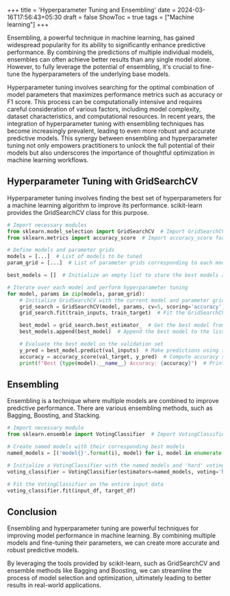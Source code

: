 +++
title = 'Hyperparameter Tuning and Ensembling'
date = 2024-03-16T17:56:43+05:30
draft = false
ShowToc = true
tags = ["Machine learning"]
+++

Ensembling, a powerful technique in machine learning, has gained widespread popularity for its ability to significantly enhance predictive performance. By combining the predictions of multiple individual models, ensembles can often achieve better results than any single model alone. However, to fully leverage the potential of ensembling, it's crucial to fine-tune the hyperparameters of the underlying base models. 

Hyperparameter tuning involves searching for the optimal combination of model parameters that maximizes performance metrics such as accuracy or F1 score. This process can be computationally intensive and requires careful consideration of various factors, including model complexity, dataset characteristics, and computational resources. In recent years, the integration of hyperparameter tuning with ensembling techniques has become increasingly prevalent, leading to even more robust and accurate predictive models. This synergy between ensembling and hyperparameter tuning not only empowers practitioners to unlock the full potential of their models but also underscores the importance of thoughtful optimization in machine learning workflows.

## Hyperparameter Tuning with GridSearchCV

Hyperparameter tuning involves finding the best set of hyperparameters for a machine learning algorithm to improve its performance. scikit-learn provides the GridSearchCV class for this purpose.

```python
# Import necessary modules
from sklearn.model_selection import GridSearchCV  # Import GridSearchCV for hyperparameter tuning
from sklearn.metrics import accuracy_score  # Import accuracy_score for evaluating model performance

# Define models and parameter grids
models = [...]  # List of models to be tuned
param_grid = [...]  # List of parameter grids corresponding to each model

best_models = []  # Initialize an empty list to store the best models after tuning

# Iterate over each model and perform hyperparameter tuning
for model, params in zip(models, param_grid):
    # Initialize GridSearchCV with the current model and parameter grid
    grid_search = GridSearchCV(model, params, cv=5, scoring='accuracy')  # 5-fold cross-validation with accuracy as the scoring metric
    grid_search.fit(train_inputs, train_target)  # Fit the GridSearchCV object on the training data

    best_model = grid_search.best_estimator_  # Get the best model from the GridSearchCV
    best_models.append(best_model)  # Append the best model to the list of best models

    # Evaluate the best model on the validation set
    y_pred = best_model.predict(val_inputs)  # Make predictions using the best model on the validation inputs
    accuracy = accuracy_score(val_target, y_pred)  # Compute accuracy score by comparing predicted and true labels
    print(f"Best {type(model).__name__} Accuracy: {accuracy}")  # Print the accuracy of the best model

```

## Ensembling

Ensembling is a technique where multiple models are combined to improve predictive performance. There are various ensembling methods, such as Bagging, Boosting, and Stacking.

```python
# Import necessary module
from sklearn.ensemble import VotingClassifier  # Import VotingClassifier for ensemble learning

# Create named models with their corresponding best models
named_models = [('model{}'.format(i), model) for i, model in enumerate(best_models)]

# Initialize a VotingClassifier with the named models and 'hard' voting strategy
voting_classifier = VotingClassifier(estimators=named_models, voting='hard')

# Fit the VotingClassifier on the entire input data
voting_classifier.fit(input_df, target_df)
```

## Conclusion
Ensembling and hyperparameter tuning are powerful techniques for improving model performance in machine learning. By combining multiple models and fine-tuning their parameters, we can create more accurate and robust predictive models.

By leveraging the tools provided by scikit-learn, such as GridSearchCV and ensemble methods like Bagging and Boosting, we can streamline the process of model selection and optimization, ultimately leading to better results in real-world applications.
